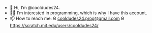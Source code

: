 - 👋 Hi, I’m @cooldudes24.
- 🐱‍👤 I’m interested in programming, which is why I have this account.
- 📫 How to reach me: 
     Θ cooldudes24.prog@gmail.com
     Θ https://scratch.mit.edu/users/cooldudes24/
